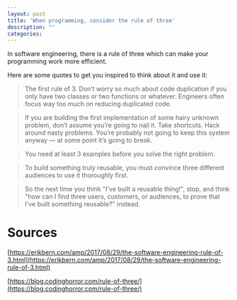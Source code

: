 ```yaml
---
layout: post
title: 'When programming, consider the rule of three'
description: ""
categories: 
---
```


In software engineering, there is a rule of three which can make your
programming work more efficient.

Here are some quotes to get you inspired to think about it and use it:

> The first rule of 3. Don’t worry so much about code duplication if you only
> have two classes or two functions or whatever. Engineers often focus way too
> much on reducing duplicated code.

> If you are building the first implementation of some hairy unknown problem,
> don’t assume you’re going to nail it. Take shortcuts. Hack around nasty
> problems. You’re probably not going to keep this system anyway — at some
> point it’s going to break.

> You need at least 3 examples before you solve the right problem.

> To build something truly reusable, you must convince three different
> audiences to use it thoroughly first.

> So the next time you think "I've built a reusable thing!", stop, and think
> "how can I find three users, customers, or audiences, to prove that I've
> built something reusable?" instead.


# Sources

[https://erikbern.com/amp/2017/08/29/the-software-engineering-rule-of-3.html](https://erikbern.com/amp/2017/08/29/the-software-engineering-rule-of-3.html)

[https://blog.codinghorror.com/rule-of-three/](https://blog.codinghorror.com/rule-of-three/)

